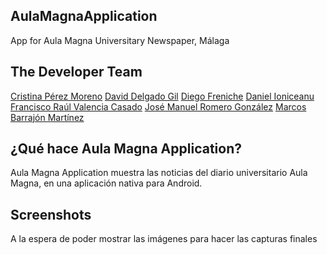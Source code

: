 ## AulaMagnaApplication
App for Aula Magna Universitary Newspaper, Málaga

## The Developer Team

[Cristina Pérez Moreno](https://github.com/pemCristina)
[David Delgado Gil](https://github.com/erdeivi)
[Diego Freniche](https://github.com/dfreniche)
[Daniel Ioniceanu](https://github.com/danielioniceanu)
[Francisco Raúl Valencia Casado](https://github.com/FRValencia)
[José Manuel Romero González](https://github.com/josemanuelromero93)
[Marcos Barrajón Martínez](https://github.com/Marquetes884)

## ¿Qué hace Aula Magna Application?

Aula Magna Application muestra las noticias del diario universitario Aula Magna, en una aplicación nativa para Android.

## Screenshots

A la espera de poder mostrar las imágenes para hacer las capturas finales

 
